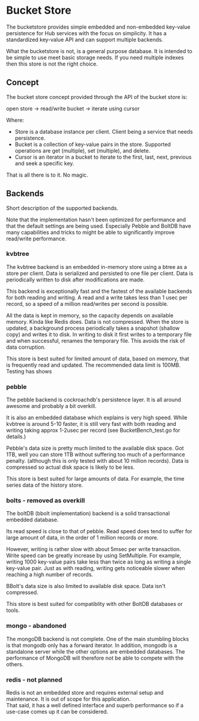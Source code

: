 # Bucket Store 

The bucketstore provides simple embedded and non-embedded key-value persistence for Hub services with the focus on simplicity. 
It has a standardized key-value API and can support multiple backends. 

What the bucketstore is not, is a general purpose database. It is intended to be simple to use meet basic storage needs. If you need multiple indexes then this store is not the right choice. 

## Concept 

The bucket store concept provided through the API of the bucket store is:

 open store -> read/write bucket -> iterate using cursor 
 
Where:
* Store is a database instance per client. Client being a service that needs persistence.
* Bucket is a collection of key-value pairs in the store. Supported operations are get (multiple), set (multiple), and delete. 
* Cursor is an iterator in a bucket to iterate to the first, last, next, previous and seek a specific key.

That is all there is to it. No magic.

## Backends

Short description of the supported backends.

Note that the implementation hasn't been optimized for performance and that the default settings are being used. Especially Pebble and BoltDB have many capabilities and tricks to might be able to significantly improve read/write performance.  

### kvbtree

The kvbtree backend is an embedded in-memory store using a btree as a store per client. Data is serialized and persisted to one file per client. Data is periodically written to disk after modifications are made.

This backend is exceptionally fast and the fastest of the available backends for both reading and writing. A read and a write takes less than 1 usec per record, so a speed of a million read/writes per second is possible.  

All the data is kept in memory, so the capacity depends on available memory. Kinda like Redis does. Data is not compressed. When the store is updated, a background process periodically takes a snapshot (shallow copy) and writes it to disk. In writing to disk it first writes to a temporary file and when successful, renames the temporary file. This avoids the risk of data corruption.  

This store is best suited for limited amount of data, based on memory, that is frequently read and updated. The recommended data limit is 100MB. Testing has shows 

### pebble

The pebble backend is cockroachdb's persistence layer. It is all around awesome and probably a bit overkill.

It is also an embedded database which explains is very high speed. While kvbtree is around 5-10 faster, it is still very fast with both reading and writing taking approx 1-2usec per record (see BucketBench_test.go for details.)  

Pebble's data size is pretty much limited to the available disk space. Got 1TB, well you can store 1TB without suffering too much of a performance penalty. (although this is only tested with about 10 million records). Data is compressed so actual disk space is likely to be less.

This store is best suited for large amounts of data. For example, the time series data of the history store.

### bolts - removed as overkill

The boltDB (bbolt implementation) backend is a solid transactional embedded database. 

Its read speed is close to that of pebble. Read speed does tend to suffer for large amount of data, in the order of 1 million records or more.

However, writing is rather slow with about 5msec per write transaction. Write speed can be greatly increase by using SetMultiple. For example, writing 1000 key-value pairs take less than twice as long as writing a single key-value pair. Just as with reading, writing gets noticeable slower when reaching a high number of records.

BBolt's data size is also limited to available disk space. Data isn't compressed.

This store is best suited for compatiblity with other BoltDB databases or tools. 


### mongo - abandoned

The mongoDB backend is not complete. One of the main stumbling blocks is that mongodb only has a forward iterator. In addition, mongodb is a standalone server while the other options are embedded databases. The performance of MongoDB will therefore not be able to compete with the others. 


### redis - not planned 
Redis is not an embedded store and requires external setup and maintenance. It is out of scope for this application.  
That said, it has a well defined interface and superb performance so if a use-case comes up it can be considered.